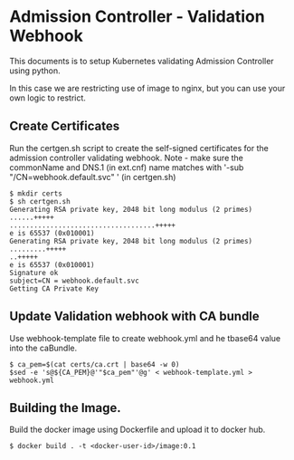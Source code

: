 # Admission Controller - Validation Webhook

This documents is to setup Kubernetes validating Admission Controller using python.

In this case we are restricting use of image to nginx, but you can use your own logic to restrict.
 
## Create Certificates

Run the certgen.sh script to create the self-signed certificates for the admission controller validating webhook.
Note - make sure the commonName and DNS.1 (in ext.cnf) name matches with '-sub "/CN=webhook.default.svc" ' (in certgen.sh)

```
$ mkdir certs
$ sh certgen.sh
Generating RSA private key, 2048 bit long modulus (2 primes)
......+++++
....................................+++++
e is 65537 (0x010001)
Generating RSA private key, 2048 bit long modulus (2 primes)
.........+++++
..+++++
e is 65537 (0x010001)
Signature ok
subject=CN = webhook.default.svc
Getting CA Private Key

```

## Update Validation webhook with CA bundle

Use webhook-template file to create webhook.yml and he tbase64 value into the caBundle.

```
$ ca_pem=$(cat certs/ca.crt | base64 -w 0)
$sed -e 's@${CA_PEM}@'"$ca_pem"'@g' < webhook-template.yml > webhook.yml

```

## Building the Image.

Build the docker image using Dockerfile and upload it to docker hub.

```
$ docker build . -t <docker-user-id>/image:0.1

```










